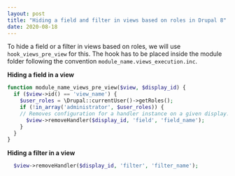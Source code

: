 ```yaml
---
layout: post
title: "Hiding a field and filter in views based on roles in Drupal 8"
date: 2020-08-18
---
```

To hide a field or a filter in views based on roles, we will use `hook_views_pre_view` for this. The hook has to be placed inside the module folder following the convention `module_name.views_execution.inc`.

**Hiding a field in a view**
```php
function module_name_views_pre_view($view, $display_id) {
  if ($view->id() == 'view_name') {
    $user_roles = \Drupal::currentUser()->getRoles();
    if (!in_array('administrator', $user_roles)) {
    // Removes configuration for a handler instance on a given display.
      $view->removeHandler($display_id, 'field', 'field_name');      
    }
  }
}
```
**Hiding a filter in a view**
```php
  $view->removeHandler($display_id, 'filter', 'filter_name');  
```
